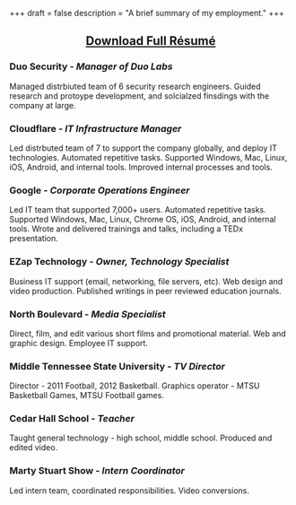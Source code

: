 +++
draft = false
description = "A brief summary of my employment."
+++

## <p style="text-align: center;"> [Download Full Résumé](/files/resume.pdf) </p> ##

### Duo Security - *Manager of Duo Labs* ###
Managed distrbiuted team of 6 security research engineers.
Guided research and protoype development, and solcialzed finsdings with the company at large.

### Cloudflare - *IT Infrastructure Manager* ###
Led distrbuted team of 7 to support the company globally, and deploy IT technologies.
Automated repetitive tasks. Supported Windows, Mac, Linux, iOS, Android, and internal tools.
Improved internal processes and tools.

### Google - *Corporate Operations Engineer* ###
Led IT team that supported 7,000+ users.
Automated repetitive tasks.
Supported Windows, Mac, Linux, Chrome OS, iOS, Android, and internal tools.
Wrote and delivered trainings and talks, including a TEDx presentation.

### EZap Technology - *Owner, Technology Specialist* ###
Business IT support (email, networking, file servers, etc).
Web design and video production.
Published writings in peer­ reviewed education journals.

### North Boulevard - *Media Specialist* ###
Direct, film, and edit various short films and promotional material.
Web and graphic design.
Employee IT support.

### Middle Tennessee State University - *TV Director* ###
Director - 2011 Football, 2012 Basketball.
Graphics operator - MTSU Basketball Games, MTSU Football games.

### Cedar Hall School - *Teacher* ###
Taught general technology - high school, middle school.
Produced and edited video.

### Marty Stuart Show - *Intern Coordinator* ####
Led intern team, coordinated responsibilities.
Video conversions.